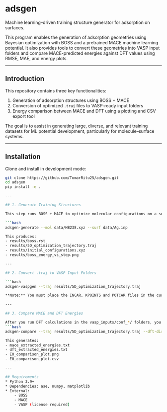 # adsgen

Machine learning–driven training structure generator for adsorption on surfaces.

This program enables the generation of adsorption geometries using Bayesian optimization with BOSS and a pretrained MACE machine learning potential. It also provides tools to convert these geometries into VASP input folders and compare MACE-predicted energies against DFT values using RMSE, MAE, and energy plots.

---

## Introduction

This repository contains three key functionalities:

1. Generation of adsorption structures using BOSS + MACE
2. Conversion of optimized `.traj` files to VASP-ready input folders
3. Energy comparison between MACE and DFT using a plotting and CSV export tool

The goal is to assist in generating large, diverse, and relevant training datasets for ML potential development, particularly for molecule–surface systems.

---

## Installation

Clone and install in development mode:

```bash
git clone https://github.com/TomarRitu25/adsgen.git
cd adsgen
pip install -e .

---

## 1. Generate Training Structures

This step runs BOSS + MACE to optimize molecular configurations on a surface.

```bash
adsgen-generate --mol data/HB238.xyz --surf data/Ag.inp

This produces:
- results/boss.rst
- results/5D_optimization_trajectory.traj
- results/initial_configurations.xyz
- results/boss_energy_vs_step.png

---

## 2. Convert .traj to VASP Input Folders

```bash
adsgen-vaspgen --traj results/5D_optimization_trajectory.traj

**Note:** You must place the INCAR, KPOINTS and POTCAR files in the current working directory before running this command

---

## 3. Compare MACE and DFT Energies

After you run DFT calculations in the vasp_inputs/conf_*/ folders, you can compare the energies using:
```bash
adsgen-compare --traj results/5D_optimization_trajectory.traj --dft-dir vasp_inputs --out results/E0_comparison_plot.png

This generates:
- mace_extracted_energies.txt
- dft_extracted_energies.txt
- E0_comparison_plot.png
- E0_comparison_plot.csv

---

## Requirements
* Python 3.9+
* Dependencies: ase, numpy, matplotlib
* External:
    - BOSS
    - MACE
    - VASP (license required)

